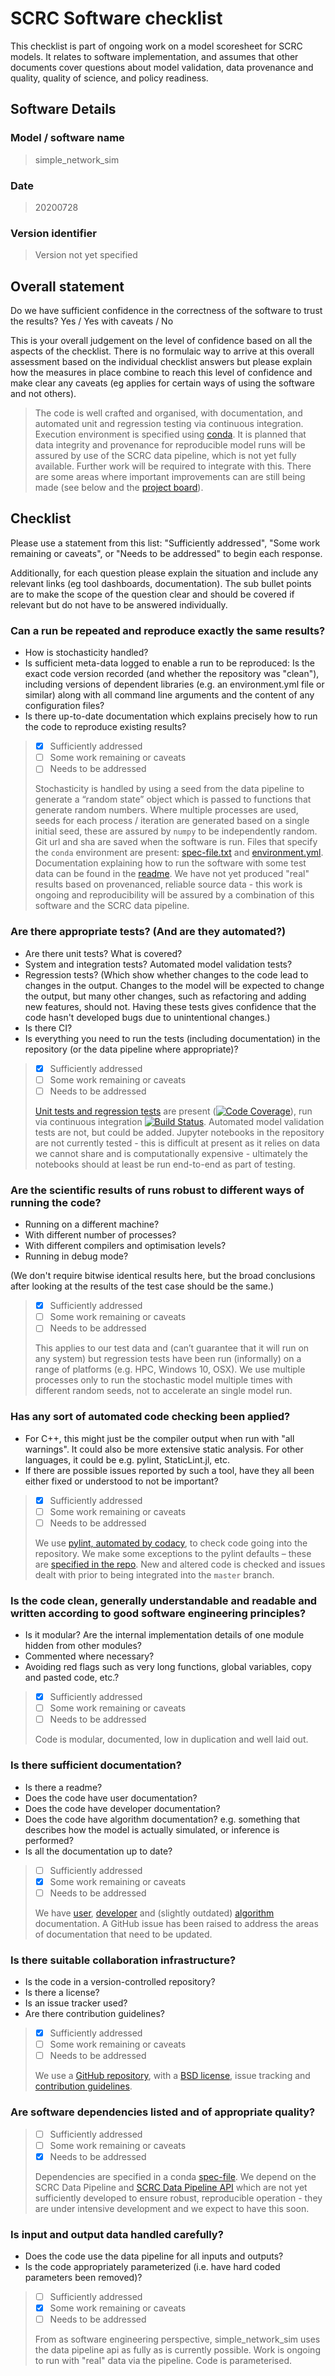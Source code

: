 # SCRC Software checklist

This checklist is part of ongoing work on a model scoresheet for SCRC models. It relates to software implementation, and assumes that other documents cover questions about model validation, data provenance and quality, quality of science, and policy readiness.

## Software Details

### Model / software name

> simple_network_sim

### Date

> 20200728

### Version identifier

> Version not yet specified

## Overall statement

Do we have sufficient confidence in the correctness of the software to trust the results? Yes / Yes with caveats / No

This is your overall judgement on the level of confidence based on all the aspects of the checklist. There is no formulaic way to arrive at this overall assessment based on the individual checklist answers but please explain how the measures in place combine to reach this level of confidence and make clear any caveats (eg applies for certain ways of using the software and not others).

> The code is well crafted and organised, with documentation, and automated unit and regression testing via continuous integration. Execution environment is specified using [conda](https://docs.conda.io/en/latest/). It is planned that data integrity and provenance for reproducible model runs will be assured by use of the SCRC data pipeline, which is not yet fully available. Further work will be required to integrate with this. There are some areas where important improvements can are still being made (see below and the [project board](https://github.com/orgs/ScottishCovidResponse/projects/6)).

## Checklist

Please use a statement from this list: "Sufficiently addressed", "Some work remaining or caveats", or "Needs to be addressed" to begin each response.

Additionally, for each question please explain the situation and include any relevant links (eg tool dashboards, documentation). The sub bullet points are to make the scope of the question clear and should be covered if relevant but do not have to be answered individually.

### Can a run be repeated and reproduce exactly the same results?

- How is stochasticity handled?
- Is sufficient meta-data logged to enable a run to be reproduced: Is the exact code version recorded (and whether the repository was "clean"), including versions of dependent libraries (e.g. an environment.yml file or similar) along with all command line arguments and the content of any configuration files?
- Is there up-to-date documentation which explains precisely how to run the code to reproduce existing results?

> - [x] Sufficiently addressed
> - [ ] Some work remaining or caveats
> - [ ] Needs to be addressed
>
> Stochasticity is handled by using a seed from the data pipeline to generate a “random state” object which is passed to functions that generate random numbers. Where multiple processes are used, seeds for each process / iteration are generated based on a single initial seed, these are assured by `numpy` to be independently random. Git url and sha are saved when the software is run. Files that specify the `conda` environment are present: [spec-file.txt](spec-file.txt) and [environment.yml](environment.yml). Documentation explaining how to run the software with some test data can be found in the [readme](readme.md). We have not yet produced "real" results based on provenanced, reliable source data - this work is ongoing and reproducibility will be assured by a combination of this software and the SCRC data pipeline.

### Are there appropriate tests?  (And are they automated?)

- Are there unit tests? What is covered?
- System and integration tests?  Automated model validation tests?
- Regression tests? (Which show whether changes to the code lead to changes in the output. Changes to the model will be expected to change the output, but many other changes, such as refactoring and adding new features, should not. Having these tests gives confidence that the code hasn't developed bugs due to unintentional changes.)
- Is there CI?
- Is everything you need to run the tests (including documentation) in the repository (or the data pipeline where appropriate)?

> - [x] Sufficiently addressed
> - [ ] Some work remaining or caveats
> - [ ] Needs to be addressed
>
> [Unit tests and regression tests](README.md#Tests) are present ([![Code Coverage](https://codecov.io/github/ScottishCovidResponse/simple_network_sim/coverage.svg?branch=master&token=)](https://codecov.io/gh/ScottishCovidResponse/simple_network_sim)), run via continuous integration [![Build Status](https://travis-ci.org/ScottishCovidResponse/simple_network_sim.svg?branch=master)](https://travis-ci.org/ScottishCovidResponse/simple_network_sim). Automated model validation tests are not, but could be added. Jupyter notebooks in the repository are not currently tested - this is difficult at present as it relies on data we cannot share and is computationally expensive - ultimately the notebooks should at least be run end-to-end as part of testing.

### Are the scientific results of runs robust to different ways of running the code?

- Running on a different machine?
- With different number of processes?
- With different compilers and optimisation levels?
- Running in debug mode?

(We don't require bitwise identical results here, but the broad conclusions after looking at the results of the test case should be the same.) 

> - [x] Sufficiently addressed
> - [ ] Some work remaining or caveats
> - [ ] Needs to be addressed
>
> This applies to our test data and (can’t guarantee that it will run on any system) but regression tests have been run (informally) on a range of platforms (e.g. HPC, Windows 10, OSX). We use multiple processes only to run the stochastic model multiple times with different random seeds, not to accelerate an single model run.

### Has any sort of automated code checking been applied?

- For C++, this might just be the compiler output when run with "all warnings". It could also be more extensive static analysis. For other languages, it could be e.g. pylint, StaticLint.jl, etc.
- If there are possible issues reported by such a tool, have they all been either fixed or understood to not be important?

> - [x] Sufficiently addressed
> - [ ] Some work remaining or caveats
> - [ ] Needs to be addressed
>
> We use [pylint, automated by codacy](README.md#static-analysis), to check code going into the repository. We make some exceptions to the pylint defaults – these are [specified in the repo](.pylintrc). New and altered code is checked and issues dealt with prior to being integrated into the `master` branch.

### Is the code clean, generally understandable and readable and written according to good software engineering principles?

- Is it modular?  Are the internal implementation details of one module hidden from other modules?
- Commented where necessary?
- Avoiding red flags such as very long functions, global variables, copy and pasted code, etc.?

> - [x] Sufficiently addressed
> - [ ] Some work remaining or caveats
> - [ ] Needs to be addressed
>
> Code is modular, documented, low in duplication and well laid out.

### Is there sufficient documentation?

- Is there a readme?
- Does the code have user documentation?
- Does the code have developer documentation?
- Does the code have algorithm documentation? e.g. something that describes how the model is actually simulated, or inference is performed?
- Is all the documentation up to date?

> - [ ] Sufficiently addressed
> - [x] Some work remaining or caveats
> - [ ] Needs to be addressed
>
> We have [user](README.md), [developer](https://readthedocs.org/projects/simple-network-sim/badge/?version=latest) and (slightly outdated) [algorithm](model_overview_simple_network_sim.md) documentation. A GitHub issue has been raised to address the areas of documentation that need to be updated.

### Is there suitable collaboration infrastructure?

- Is the code in a version-controlled repository?
- Is there a license?
- Is an issue tracker used?
- Are there contribution guidelines?

> - [x] Sufficiently addressed
> - [ ] Some work remaining or caveats
> - [ ] Needs to be addressed
>
> We use a [GitHub repository](https://github.com/ScottishCovidResponse/simple_network_sim), with a [BSD license](LICENSE.txt), issue tracking and [contribution guidelines](contributing.md).

### Are software dependencies listed and of appropriate quality?

> - [ ] Sufficiently addressed
> - [ ] Some work remaining or caveats
> - [x] Needs to be addressed
>
> Dependencies are specified in a conda [spec-file](spec-file.txt). We depend on the SCRC Data Pipeline and [SCRC Data Pipeline API](https://github.com/ScottishCovidResponse/data_pipeline_api) which are not yet sufficiently developed to ensure robust, reproducible operation - they are under intensive development and we expect to have this soon.

### Is input and output data handled carefully?

- Does the code use the data pipeline for all inputs and outputs?
- Is the code appropriately parameterized (i.e. have hard coded parameters been removed)?

> - [ ] Sufficiently addressed
> - [x] Some work remaining or caveats
> - [ ] Needs to be addressed
> 
> From as software engineering perspective, simple_network_sim uses the data pipeline api as fully as is currently possible. Work is ongoing to run with "real" data via the pipeline. Code is parameterised.